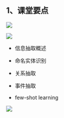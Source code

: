 ## 1、课堂要点

![](https://cdn.sa.net/2024/04/16/Vjtm8dLIsGYWiES.webp)

![](https://cdn.sa.net/2024/04/16/qoe7uMArmTn6z9G.webp)

- 信息抽取概述

- 命名实体识别

- 关系抽取

- 事件抽取

- few-shot learning

![](https://cdn.sa.net/2024/04/16/qZEHSd4XbmM27F5.webp)